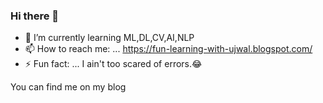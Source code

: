 ### Hi there 👋

- 🌱 I’m currently learning ML,DL,CV,AI,NLP
- 📫 How to reach me: ... https://fun-learning-with-ujwal.blogspot.com/
- ⚡ Fun fact: ... I ain't too scared of errors.😂


You can find me on my blog

<!-- Links to your social media accounts -->

[1]: https://fun-learning-with-ujwal.blogspot.com/
